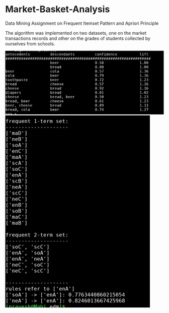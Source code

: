 # Market-Basket-Analysis
Data Mining Assignment on Frequent Itemset Pattern and Apriori Principle

The algorithm was implemented on two datasets, one on the market transactions records and other on the grades of students collected by ourselves from schools.

![Output Market](/Demo/output.png)
<br>
![Output Education](/edm/output.png)
